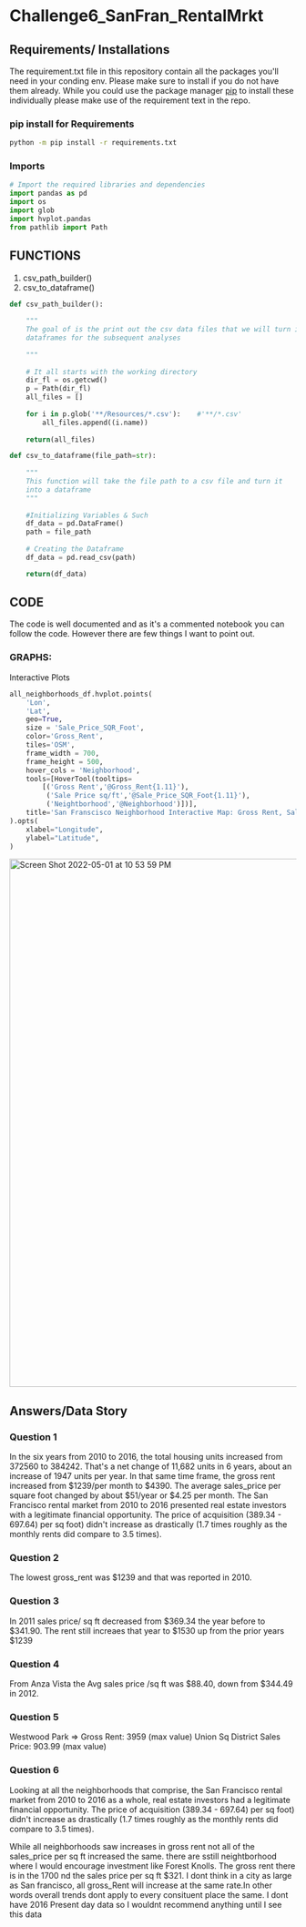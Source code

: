 # Challenge6_SanFran_RentalMrkt

## Requirements/ Installations
The requirement.txt file in this repository contain all the packages you'll need in your conding env. Please make sure to install if you do not have them already. While you could use the package manager [pip](https://pip.pypa.io/en/stable/) to install these individually please make use of the requirement text in the repo.

### pip install for Requirements
```bash
python -m pip install -r requirements.txt
```
### Imports
```python
# Import the required libraries and dependencies
import pandas as pd
import os 
import glob
import hvplot.pandas
from pathlib import Path
```
## FUNCTIONS
1. csv_path_builder()
2. csv_to_dataframe()


```python
def csv_path_builder():
    
    """
    The goal of is the print out the csv data files that we will turn into
    dataframes for the subsequent analyses
    
    """
    
    # It all starts with the working directory
    dir_fl = os.getcwd()
    p = Path(dir_fl)
    all_files = []
    
    for i in p.glob('**/Resources/*.csv'):    #'**/*.csv'
        all_files.append((i.name))
    
    return(all_files)

```
```python
def csv_to_dataframe(file_path=str):
    
    """
    This function will take the file path to a csv file and turn it
    into a dataframe
    """
    
    #Initializing Variables & Such
    df_data = pd.DataFrame()
    path = file_path
    
    # Creating the Dataframe
    df_data = pd.read_csv(path)

    return(df_data)
 ```

## CODE 
The code is well documented and as it's a commented notebook you can follow the code. However there are few things I want to point out.

### GRAPHS:

Interactive Plots
```python
all_neighborhoods_df.hvplot.points(
    'Lon', 
    'Lat', 
    geo=True, 
    size = 'Sale_Price_SQR_Foot',
    color='Gross_Rent',
    tiles='OSM',
    frame_width = 700,
    frame_height = 500,
    hover_cols = 'Neighborhood',
    tools=[HoverTool(tooltips=
        [('Gross Rent','@Gross_Rent{1.11}'),
         ('Sale Price sq/ft','@Sale_Price_SQR_Foot{1.11}'),
         ('Neightborhood','@Neighborhood')])],
    title='San Franscisco Neighborhood Interactive Map: Gross Rent, Sale Price sq/ft '
).opts(
    xlabel="Longitude",
    ylabel="Latitude",
)
```
    

<img width="928" alt="Screen Shot 2022-05-01 at 10 53 59 PM" src="https://user-images.githubusercontent.com/101449950/166178928-f731ff75-d9cf-4eb1-8882-ba2983c259bb.png">








## Answers/Data Story

### Question 1

In the six years from 2010 to 2016, the total housing units increased from 372560 to 384242. That's a net change of 11,682 units in 6 years, about an increase of 1947 units per year. In that same time frame, the gross rent increased from $1239/per month to $4390. The average sales_price per square foot changed by about $51/year or $4.25 per month. The San Francisco rental market from 2010 to 2016 presented real estate investors with a legitimate financial opportunity. The price of acquisition (389.34 - 697.64) per sq foot) didn't increase as drastically (1.7 times roughly as the monthly rents did compare to 3.5 times).

### Question 2

The lowest gross_rent was $1239 and that was reported in 2010.

### Question 3

In 2011 sales price/ sq ft decreased from $369.34 the year before to $341.90. The rent still increaes that year to $1530 up from the prior years $1239

### Question 4

From Anza Vista the Avg sales price /sq ft was $88.40, down from $344.49 in 2012.

### Question 5

Westwood Park => Gross Rent: 3959 (max value) Union Sq District Sales Price: 903.99 (max value)

### Question 6

Looking at all the neighborhoods that comprise, the San Francisco rental market from 2010 to 2016 as a whole, real estate investors had a legitimate financial opportunity. The price of acquisition (389.34 - 697.64) per sq foot) didn't increase as drastically (1.7 times roughly as the monthly rents did compare to 3.5 times).

While all neighborhoods saw increases in gross rent not all of the sales_price per sq ft increased the same. there are sstill neightborhood where I would encourage investment like Forest Knolls. The gross rent there is in the 1700 nd the sales price per sq ft $321. I dont think in a city as large as San francisco, all gross_Rent will increase at the same rate.In other words overall trends dont apply to every consituent place the same. I dont have 2016 Present day data so I wouldnt recommend anything until I see this data

